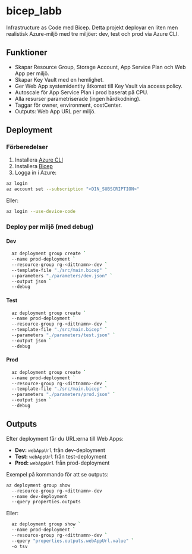# bicep_labb

Infrastructure as Code med Bicep. Detta projekt deployar en liten men realistisk Azure-miljö med tre miljöer: dev, test och prod via Azure CLI.

## Funktioner

- Skapar Resource Group, Storage Account, App Service Plan och Web App per miljö.
- Skapar Key Vault med en hemlighet.
- Ger Web App systemidentity åtkomst till Key Vault via access policy.
- Autoscale för App Service Plan i prod baserat på CPU.
- Alla resurser parametriserade (ingen hårdkodning).
- Taggar för owner, environment, costCenter.
- Outputs: Web App URL per miljö.

## Deployment

### Förberedelser

1. Installera [Azure CLI](https://learn.microsoft.com/en-us/cli/azure/install-azure-cli)
2. Installera [Bicep](https://learn.microsoft.com/en-us/azure/azure-resource-manager/bicep/install)
3. Logga in i Azure:

```bash
az login
az account set --subscription "<DIN_SUBSCRIPTION>"
```

Eller:

```bash
az login --use-device-code
```

### Deploy per miljö (med debug)

#### Dev

```bash
  az deployment group create ` 
  --name prod-deployment ` 
  --resource-group rg-<dittnamn>-dev ` 
  --template-file "./src/main.bicep" ` 
  --parameters "./parameters/dev.json" ` 
  --output json ` 
  --debug
```

#### Test

```bash
  az deployment group create ` 
  --name prod-deployment ` 
  --resource-group rg-<dittnamn>-dev ` 
  --template-file "./src/main.bicep" ` 
  --parameters "./parameters/test.json" ` 
  --output json ` 
  --debug
```

#### Prod

```bash
  az deployment group create ` 
  --name prod-deployment ` 
  --resource-group rg-<dittnamn>-dev ` 
  --template-file "./src/main.bicep" ` 
  --parameters "./parameters/prod.json" ` 
  --output json ` 
  --debug
```

## Outputs

Efter deployment får du URL\:erna till Web Apps:

- **Dev:** `webAppUrl` från dev-deployment
- **Test:** `webAppUrl` från test-deployment
- **Prod:** `webAppUrl` från prod-deployment

Exempel på kommando för att se outputs:

```bash
az deployment group show 
  --resource-group rg-<dittnamn>-dev 
  --name dev-deployment 
  --query properties.outputs
```

Eller:

```bash
  az deployment group show ` 
  --name prod-deployment ` 
  --resource-group rg-<dittnamn>-dev ` 
  --query "properties.outputs.webAppUrl.value" ` 
  -o tsv
```

